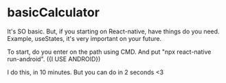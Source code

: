 # basicCalculator

 It's SO basic. But, if you starting on React-native, have things do you need. Example, useStates, it's very important on your future. 


 To start, do you enter on the path using CMD. And put "npx react-native run-android". ({I USE ANDROID})


 I do this, in 10 minutes. But you can do in 2 seconds <3
